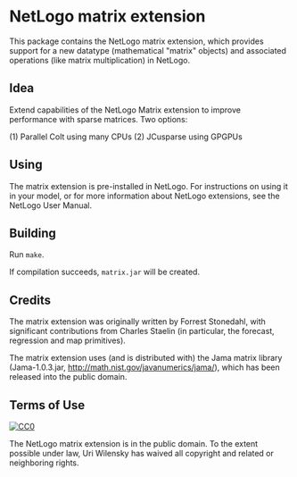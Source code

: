 # NetLogo matrix extension

This package contains the NetLogo matrix extension, which provides support for a new datatype (mathematical "matrix" objects) and associated operations (like matrix multiplication) in NetLogo. 

## **Idea**

Extend capabilities of the NetLogo Matrix extension to improve performance with sparse matrices. Two options: 

(1) Parallel Colt using many CPUs
(2) JCusparse using GPGPUs

## Using

The matrix extension is pre-installed in NetLogo. For instructions on using it in your model, or for more information about NetLogo extensions, see the NetLogo User Manual.

## Building

Run `make`.

If compilation succeeds, `matrix.jar` will be created.

## Credits

The matrix extension was originally written by Forrest Stonedahl, with significant contributions from Charles Staelin (in particular, the forecast, regression and map primitives).

The matrix extension uses (and is distributed with) the Jama matrix library (Jama-1.0.3.jar, http://math.nist.gov/javanumerics/jama/), which has been released into the public domain.

## Terms of Use

[![CC0](http://i.creativecommons.org/p/zero/1.0/88x31.png)](http://creativecommons.org/publicdomain/zero/1.0/)

The NetLogo matrix extension is in the public domain.  To the extent possible under law, Uri Wilensky has waived all copyright and related or neighboring rights.
